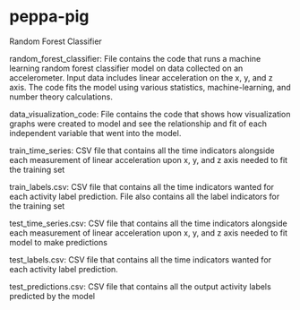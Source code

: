 # peppa-pig
Random Forest Classifier

random_forest_classifier:
File contains the code that runs a machine learning random forest classifier model
on data collected on an accelerometer. Input data includes linear acceleration on 
the x, y, and z axis. The code fits the model using various statistics, 
machine-learning, and number theory calculations.

data_visualization_code:
File contains the code that shows how visualization graphs were created to model
and see the relationship and fit of each independent variable that went into the 
model.

train_time_series:
CSV file that contains all the time indicators alongside each measurement of 
linear acceleration upon x, y, and z axis needed to fit the training set

train_labels.csv:
CSV file that contains all the time indicators wanted for each activity label
prediction. File also contains all the label indicators for the training set

test_time_series.csv:
CSV file that contains all the time indicators alongside each measurement of 
linear acceleration upon x, y, and z axis needed to fit model to make predictions

test_labels.csv:
CSV file that contains all the time indicators wanted for each activity label
prediction.

test_predictions.csv:
CSV file that contains all the output activity labels predicted by the model
